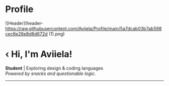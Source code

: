 # Profile
![Header](header-https://raw.githubusercontent.com/Aviiela/Profile/main/5a7dcab03b7ab598cec6e28e8d8d672d (1).png)

# ‹ Hi, I'm Aviiela!

**Student** | Exploring design & coding languages  
_Powered by snacks and questionable logic._

---

<!-- Optional: Add more sections below as you grow! -->
